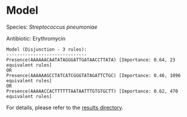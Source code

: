 
# Model

Species: *Streptococcus pneumoniae*

Antibiotic: Erythromycin

```
Model (Disjunction - 3 rules):
------------------------------
Presence(AAAAAACAATATAGGGATTGATAACCTTATA) [Importance: 0.64, 23 equivalent rules]
OR
Presence(AAAAAAGCCTATCATCGGGTATAGATTCTGC) [Importance: 0.46, 1096 equivalent rules]
OR
Presence(AAAAACCACTTTTTTAATAATTTGTGTGCTT) [Importance: 0.62, 470 equivalent rules]

```

For details, please refer to the [results directory](../../../../../results/scm_b/streptococcus%20pneumoniae/erythromycin/repeat_9/).

